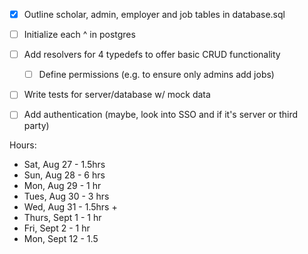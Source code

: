 - [X] Outline scholar, admin, employer and job tables in database.sql
- [ ] Initialize each ^ in postgres
- [ ] Add resolvers for 4 typedefs to offer basic CRUD functionality
    - [ ] Define permissions (e.g. to ensure only admins add jobs)
- [ ] Write tests for server/database w/ mock data
- [ ] Add authentication (maybe, look into SSO and if it's server or third party)


Hours:
- Sat, Aug 27 - 1.5hrs
- Sun, Aug 28 - 6 hrs
- Mon, Aug 29 - 1 hr
- Tues, Aug 30 - 3 hrs
- Wed, Aug 31 - 1.5hrs + 
- Thurs, Sept 1 - 1 hr
- Fri, Sept 2 - 1 hr
- Mon, Sept 12 - 1.5